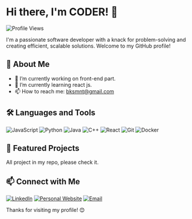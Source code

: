 # Hi there, I'm CODER! 👋

![Profile Views](https://komarev.com/ghpvc/?username=yourusername&color=blue)

I'm a passionate software developer with a knack for problem-solving and creating efficient, scalable solutions. Welcome to my GitHub profile!

## 🚀 About Me

- 🔭 I’m currently working on front-end part.
- 🌱 I’m currently learning react js.
- 📫 How to reach me: bksmnt@gmail.com

## 🛠️ Languages and Tools

![JavaScript](https://img.shields.io/badge/-JavaScript-black?style=flat-square&logo=javascript)
![Python](https://img.shields.io/badge/-Python-black?style=flat-square&logo=python)
![Java](https://img.shields.io/badge/-Java-black?style=flat-square&logo=java)
![C++](https://img.shields.io/badge/-C++-black?style=flat-square&logo=c)
![React](https://img.shields.io/badge/-React-black?style=flat-square&logo=react)
![Git](https://img.shields.io/badge/-Git-black?style=flat-square&logo=git)
![Docker](https://img.shields.io/badge/-Docker-black?style=flat-square&logo=docker)


## 📂 Featured Projects

All project in my repo, please check it.



## 📫 Connect with Me

[![LinkedIn](https://img.shields.io/badge/-LinkedIn-blue?style=flat-square&logo=linkedin)](https://www.linkedin.com/in/biki-samanta-12240324b/)
[![Personal Website](https://img.shields.io/badge/-Website-black?style=flat-square&logo=web)](https://yourwebsite.com)
[![Email](https://img.shields.io/badge/-Email-black?style=flat-square&logo=gmail)](mailto:bksmnt@gmail.com)

Thanks for visiting my profile! 😊
